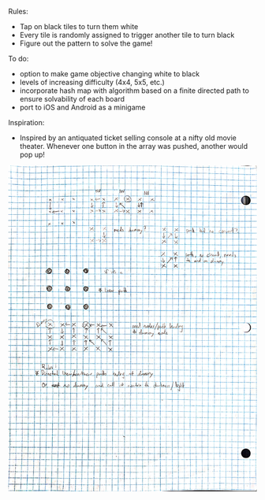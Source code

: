 Rules:
- Tap on black tiles to turn them white
- Every tile is randomly assigned to trigger another tile to turn black
- Figure out the pattern to solve the game!

To do:
- option to make game objective changing white to black
- levels of increasing difficulty (4x4, 5x5, etc.)
- incorporate hash map with algorithm based on a finite directed path to ensure solvability of each board
- port to iOS and Android as a minigame

Inspiration:
- Inspired by an antiquated ticket selling console at a nifty old movie theater. Whenever one button in the array was pushed, another would pop up!

![tile design doc](/graph.jpg)

